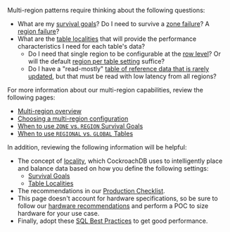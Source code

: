 Multi-region patterns require thinking about the following questions:

- What are my [survival goals](multiregion-overview.html#survival-goals)?  Do I need to survive a [zone failure](multiregion-overview.html#surviving-zone-failures)?  A [region failure](multiregion-overview.html#surviving-region-failures)?
- What are the [table localities](multiregion-overview.html#table-locality) that will provide the performance characteristics I need for each table's data?
  - Do I need that single region to be configurable at the [row level](multiregion-overview.html#regional-by-row-tables)?  Or will the default [region per table setting](multiregion-overview.html#regional-tables) suffice?
  - Do I have a "read-mostly" [table of reference data that is rarely updated](multiregion-overview.html#global-tables), but that must be read with low latency from all regions?

For more information about our multi-region capabilities, review the following pages:

- [Multi-region overview](multiregion-overview.html)
- [Choosing a multi-region configuration](choosing-a-multi-region-configuration.html)
- [When to use `ZONE` vs. `REGION` Survival Goals](when-to-use-zone-vs-region-survival-goals.html)
- [When to use `REGIONAL` vs. `GLOBAL` Tables](when-to-use-regional-vs-global-tables.html)

In addition, reviewing the following information will be helpful:

- The concept of [locality](cockroach-start.html#locality), which CockroachDB uses to intelligently place and balance data based on how you define the following settings:
  - [Survival Goals](multiregion-overview.html#survival-goals)
  - [Table Localities](multiregion-overview.html#table-locality)
- The recommendations in our [Production Checklist](recommended-production-settings.html).
- This page doesn't account for hardware specifications, so be sure to follow our [hardware recommendations](recommended-production-settings.html#hardware) and perform a POC to size hardware for your use case.
- Finally, adopt these [SQL Best Practices](performance-best-practices-overview.html) to get good performance.
